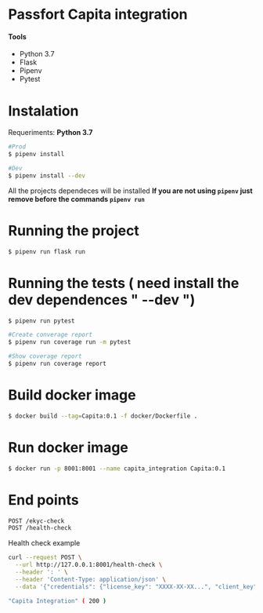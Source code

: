 # Passfort Capita integration

#### Tools
 - Python 3.7
 - Flask
 - Pipenv
 - Pytest
 
# Instalation

Requeriments: **Python 3.7**

```sh
#Prod
$ pipenv install

#Dev
$ pipenv install --dev
```
All the projects dependeces will be installed
**If you are not using `pipenv` just remove before the commands `pipenv run`**

# Running the project
```sh
$ pipenv run flask run
```
# Running the tests ( need install the dev dependences " --dev ")

```sh
$ pipenv run pytest

#Create converage report
$ pipenv run coverage run -m pytest

#Show coverage report
$ pipenv run coverage report
```
# Build docker image
```sh
$ docker build --tag=Capita:0.1 -f docker/Dockerfile .
```
# Run docker image
```sh
$ docker run -p 8001:8001 --name capita_integration Capita:0.1
```
# End points
```sh
POST /ekyc-check
POST /health-check
```
Health check example
```sh
curl --request POST \
  --url http://127.0.0.1:8001/health-check \
  --header ': ' \
  --header 'Content-Type: application/json' \
  --data '{"credentials": {"license_key": "XXXX-XX-XX...", "client_key": "key_xyz", "profile_short_code": "eKYC", "url": "https://api.capita-id.com/api/CIS/Authenticate"}}'

"Capita Integration" ( 200 )
  ```